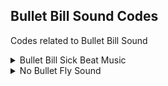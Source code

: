 ## Bullet Bill Sound Codes

Codes related to Bullet Bill Sound

<details>
<summary>Bullet Bill Sick Beat Music</summary>

Bullet Bill will make a cool sound, like a beat from a song

```armv7
003CC208 01000575
```
</details>

<details>
<summary>No Bullet Fly Sound</summary>

Bullet will not make flying sound

```armv7
003CC0B8 00000000
```
</details>